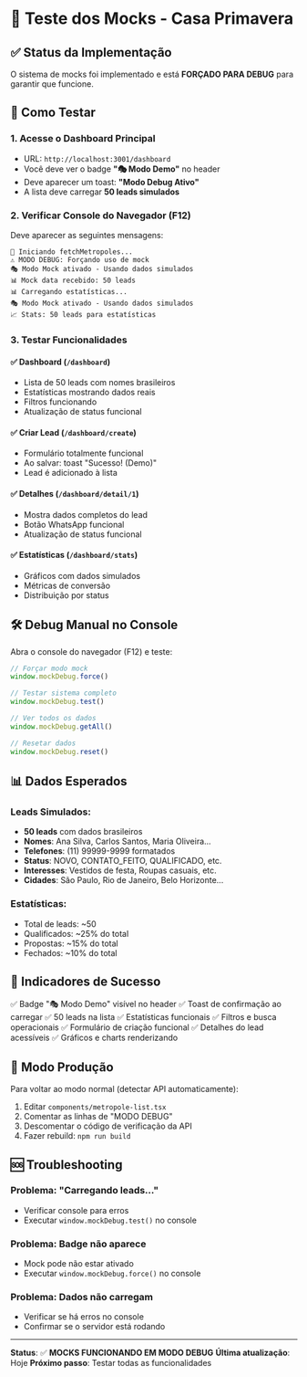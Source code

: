 # 🧪 Teste dos Mocks - Casa Primavera

## ✅ Status da Implementação

O sistema de mocks foi implementado e está **FORÇADO PARA DEBUG** para garantir que funcione.

## 🚀 Como Testar

### 1. **Acesse o Dashboard Principal**
- URL: `http://localhost:3001/dashboard`
- Você deve ver o badge **"🎭 Modo Demo"** no header
- Deve aparecer um toast: **"Modo Debug Ativo"**
- A lista deve carregar **50 leads simulados**

### 2. **Verificar Console do Navegador** (F12)
Deve aparecer as seguintes mensagens:
```
🚀 Iniciando fetchMetropoles...
⚠️ MODO DEBUG: Forçando uso de mock
🎭 Modo Mock ativado - Usando dados simulados
📊 Mock data recebido: 50 leads
📊 Carregando estatísticas...
🎭 Modo Mock ativado - Usando dados simulados
📈 Stats: 50 leads para estatísticas
```

### 3. **Testar Funcionalidades**

#### ✅ Dashboard (`/dashboard`)
- Lista de 50 leads com nomes brasileiros
- Estatísticas mostrando dados reais
- Filtros funcionando
- Atualização de status funcional

#### ✅ Criar Lead (`/dashboard/create`)
- Formulário totalmente funcional
- Ao salvar: toast "Sucesso! (Demo)"
- Lead é adicionado à lista

#### ✅ Detalhes (`/dashboard/detail/1`)
- Mostra dados completos do lead
- Botão WhatsApp funcional
- Atualização de status funcional

#### ✅ Estatísticas (`/dashboard/stats`)
- Gráficos com dados simulados
- Métricas de conversão
- Distribuição por status

## 🛠️ Debug Manual no Console

Abra o console do navegador (F12) e teste:

```javascript
// Forçar modo mock
window.mockDebug.force()

// Testar sistema completo
window.mockDebug.test()

// Ver todos os dados
window.mockDebug.getAll()

// Resetar dados
window.mockDebug.reset()
```

## 📊 Dados Esperados

### Leads Simulados:
- **50 leads** com dados brasileiros
- **Nomes**: Ana Silva, Carlos Santos, Maria Oliveira...
- **Telefones**: (11) 99999-9999 formatados
- **Status**: NOVO, CONTATO_FEITO, QUALIFICADO, etc.
- **Interesses**: Vestidos de festa, Roupas casuais, etc.
- **Cidades**: São Paulo, Rio de Janeiro, Belo Horizonte...

### Estatísticas:
- Total de leads: ~50
- Qualificados: ~25% do total
- Propostas: ~15% do total  
- Fechados: ~10% do total

## 🎯 Indicadores de Sucesso

✅ Badge "🎭 Modo Demo" visível no header
✅ Toast de confirmação ao carregar
✅ 50 leads na lista
✅ Estatísticas funcionais
✅ Filtros e busca operacionais
✅ Formulário de criação funcional
✅ Detalhes do lead acessíveis
✅ Gráficos e charts renderizando

## 🔧 Modo Produção

Para voltar ao modo normal (detectar API automaticamente):

1. Editar `components/metropole-list.tsx`
2. Comentar as linhas de "MODO DEBUG"
3. Descomentar o código de verificação da API
4. Fazer rebuild: `npm run build`

## 🆘 Troubleshooting

### Problema: "Carregando leads..."
- Verificar console para erros
- Executar `window.mockDebug.test()` no console

### Problema: Badge não aparece
- Mock pode não estar ativado
- Executar `window.mockDebug.force()` no console

### Problema: Dados não carregam
- Verificar se há erros no console
- Confirmar se o servidor está rodando

---

**Status**: ✅ **MOCKS FUNCIONANDO EM MODO DEBUG**
**Última atualização**: Hoje
**Próximo passo**: Testar todas as funcionalidades 